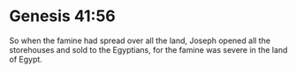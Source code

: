 # Genesis 41:56

So when the famine had spread over all the land, Joseph opened all the storehouses and sold to the Egyptians, for the famine was severe in the land of Egypt.
